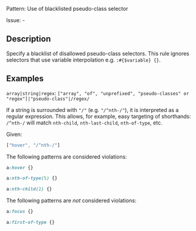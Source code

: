 Pattern: Use of blacklisted pseudo-class selector

Issue: -

## Description

Specify a blacklist of disallowed pseudo-class selectors. This rule ignores selectors that use variable interpolation e.g. `:#{$variable} {}`.

## Examples

`array|string|regex`: `["array", "of", "unprefixed", "pseudo-classes" or "regex"]|"pseudo-class"|/regex/`

If a string is surrounded with `"/"` (e.g. `"/^nth-/"`), it is interpreted as a regular expression. This allows, for example, easy targeting of shorthands: `/^nth-/` will match `nth-child`, `nth-last-child`, `nth-of-type`, etc.

Given:

```js
["hover", "/^nth-/"]
```

The following patterns are considered violations:

```css
a:hover {}
```

```css
a:nth-of-type(5) {}
```

```css
a:nth-child(2) {}
```

The following patterns are *not* considered violations:

```css
a:focus {}
```

```css
a:first-of-type {}
```
